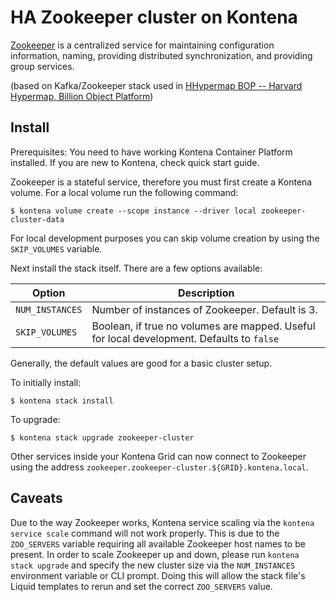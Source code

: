 HA Zookeeper cluster on Kontena
===============================

[Zookeeper](https://zookeeper.apache.org/) is a centralized service for maintaining configuration information, naming, providing distributed synchronization, and providing group services.

(based on Kafka/Zookeeper stack used in [HHypermap BOP -- Harvard Hypermap, Billion Object Platform](https://github.com/cga-harvard/hhypermap-bop))

## Install

Prerequisites: You need to have working Kontena Container Platform installed. If you are new to Kontena, check quick start guide.


Zookeeper is a stateful service, therefore you must first create a Kontena volume.  For a local volume run the following command:

```
$ kontena volume create --scope instance --driver local zookeeper-cluster-data
```

For local development purposes you can skip volume creation by using the `SKIP_VOLUMES` variable.

Next install the stack itself.  There are a few options available:

| Option | Description |
| -------| ------------|
| `NUM_INSTANCES` | Number of instances of Zookeeper.  Default is 3. |
| `SKIP_VOLUMES` | Boolean, if true no volumes are mapped.  Useful for local development.  Defaults to `false` |

Generally, the default values are good for a basic cluster setup.

To initially install:

```
$ kontena stack install
```

To upgrade:

```
$ kontena stack upgrade zookeeper-cluster
```

Other services inside your Kontena Grid can now connect to Zookeeper using the address `zookeeper.zookeeper-cluster.${GRID}.kontena.local`.

## Caveats

Due to the way Zookeeper works, Kontena service scaling via the `kontena service scale` command will not work properly.  This is due to the `ZOO_SERVERS` variable requiring all available Zookeeper host names to be present.  In order to scale Zookeeper up and down, please run `kontena stack upgrade` and specify the new cluster size via the `NUM_INSTANCES` environment variable or CLI prompt.  Doing this will allow the stack file's Liquid templates to rerun and set the correct `ZOO_SERVERS` value.

